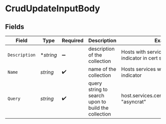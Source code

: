 # CrudUpdateInputBody


## Fields

| Field                                                          | Type                                                           | Required                                                       | Description                                                    | Example                                                        |
| -------------------------------------------------------------- | -------------------------------------------------------------- | -------------------------------------------------------------- | -------------------------------------------------------------- | -------------------------------------------------------------- |
| `Description`                                                  | **string*                                                      | :heavy_minus_sign:                                             | description of the collection                                  | Hosts with services with AsyncRAT indicator in cert subject DN |
| `Name`                                                         | *string*                                                       | :heavy_check_mark:                                             | name of the collection                                         | Hosts services with AsyncRAT indicator                         |
| `Query`                                                        | *string*                                                       | :heavy_check_mark:                                             | query string to search upon to build the collection            | host.services.cert.parsed.subject_dn: "asyncrat"               |
